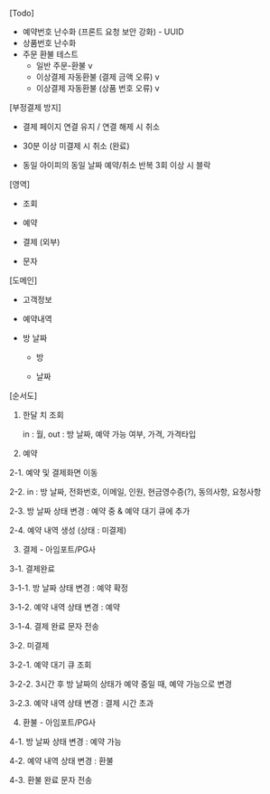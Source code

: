 [Todo]

- 예약번호 난수화 (프론트 요청 보안 강화) - UUID
- 상품번호 난수화
- 주문 환불 테스트
  - 일반 주문-환불 v
  - 이상결제 자동환불 (결제 금액 오류) v
  - 이상결제 자동환불 (상품 번호 오류) v

[부정결제 방지]

- 결제 페이지 연결 유지 / 연결 해제 시 취소

- 30분 이상 미결제 시 취소 (완료)

- 동일 아이피의 동일 날짜 예약/취소 반복 3회 이상 시 블락



[영역]

- 조회

- 예약

- 결제 (외부)

- 문자



[도메인]

- 고객정보

- 예약내역

- 방 날짜

    - 방

    - 날짜



[순서도]

1. 한달 치 조회

   in : 월, out : 방 날짜, 예약 가능 여부, 가격, 가격타입

2. 예약

2-1. 예약 및 결제화면 이동

2-2. in : 방 날짜, 전화번호, 이메일, 인원, 현금영수증(?), 동의사항, 요청사항

2-3. 방 날짜 상태 변경 : 예약 중 & 예약 대기 큐에 추가

2-4. 예약 내역 생성 (상태 : 미결제)

3. 결제 - 아임포트/PG사

3-1. 결제완료

3-1-1. 방 날짜 상태 변경 : 예약 확정

3-1-2. 예약 내역 상태 변경 : 예약

3-1-4. 결제 완료 문자 전송

3-2. 미결제

3-2-1. 예약 대기 큐 조회

3-2-2. 3시간 후 방 날짜의 상태가 예약 중일 때, 예약 가능으로 변경

3-2.3. 예약 내역 상태 변경 : 결제 시간 초과

4. 환불 - 아임포트/PG사

4-1. 방 날짜 상태 변경 : 예약 가능

4-2. 예약 내역 상태 변경 : 환불

4-3. 환불 완료 문자 전송
